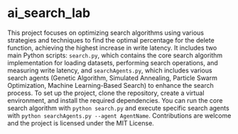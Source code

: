 # ai_search_lab

This project focuses on optimizing search algorithms using various strategies and techniques to find the optimal percentage for the delete function, achieving the highest increase in write latency. It includes two main Python scripts: `search.py`, which contains the core search algorithm implementation for loading datasets, performing search operations, and measuring write latency, and `searchAgents.py`, which includes various search agents (Genetic Algorithm, Simulated Annealing, Particle Swarm Optimization, Machine Learning-Based Search) to enhance the search process. To set up the project, clone the repository, create a virtual environment, and install the required dependencies. You can run the core search algorithm with `python search.py` and execute specific search agents with `python searchAgents.py --agent AgentName`. Contributions are welcome and the project is licensed under the MIT License.
